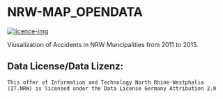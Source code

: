 # NRW-MAP_OPENDATA
[![licence-img]][licence-url]

[licence-img]:https://www.govdata.de/image/company_logo?img_id=99110&t=1481208267502
[licence-url]:https://www.govdata.de/dl-de/by-2-0



Viusalization of Accidents in NRW Muncipalities from 2011 to 2015.

## Data License/Data Lizenz:
    This offer of Information and Technology North Rhine-Westphalia (IT.NRW) is licensed under the Data License Germany Attribution 2.0
